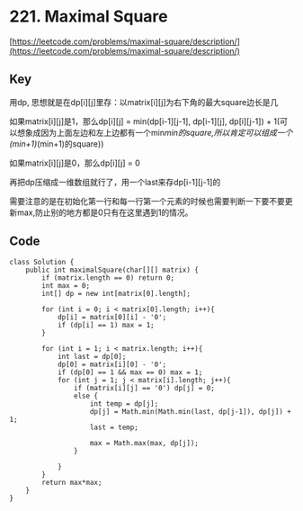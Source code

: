 # 221. Maximal Square
[https://leetcode.com/problems/maximal-square/description/](https://leetcode.com/problems/maximal-square/description/)

## Key
用dp, 思想就是在dp[i][j]里存：以matrix[i][j]为右下角的最大square边长是几

如果matrix[i][j]是1，那么dp[i][j] = min(dp[i-1][j-1], dp[i-1][j], dp[i][j-1]) + 1(可以想象成因为上面左边和左上边都有一个min*min的square,所以肯定可以组成一个(min+1)*(min+1)的square))

如果matrix[i][j]是0，那么dp[i][j] = 0

再把dp压缩成一维数组就行了，用一个last来存dp[i-1][j-1]的

需要注意的是在初始化第一行和每一行第一个元素的时候也需要判断一下要不要更新max,防止别的地方都是0只有在这里遇到1的情况。

## Code
```
class Solution {
    public int maximalSquare(char[][] matrix) {
        if (matrix.length == 0) return 0;
        int max = 0;
        int[] dp = new int[matrix[0].length];
        
        for (int i = 0; i < matrix[0].length; i++){
            dp[i] = matrix[0][i] - '0';
            if (dp[i] == 1) max = 1;
        }
        
        for (int i = 1; i < matrix.length; i++){
            int last = dp[0];
            dp[0] = matrix[i][0] - '0';
            if (dp[0] == 1 && max == 0) max = 1;
            for (int j = 1; j < matrix[i].length; j++){
                if (matrix[i][j] == '0') dp[j] = 0;
                else {
                    int temp = dp[j];
                    dp[j] = Math.min(Math.min(last, dp[j-1]), dp[j]) + 1;
                    last = temp;
                
                    max = Math.max(max, dp[j]);
                }
                
            }
        }
        return max*max;
    }
}
```
